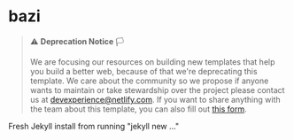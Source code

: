 # bazi

> ⚠️ **Deprecation Notice** 🏳
>
> We are focusing our resources on building new templates that help you build a better web, because of that we're deprecating this template. We care about the community so we propose if anyone wants to maintain or take stewardship over the project please contact us at [devexperience@netlify.com](mailto:devexperience@netlify.com). If you want to share anything with the team about this template, you can also fill out [this form](https://template-feedback.netlify.app/).

Fresh Jekyll install from running "jekyll new ..."
